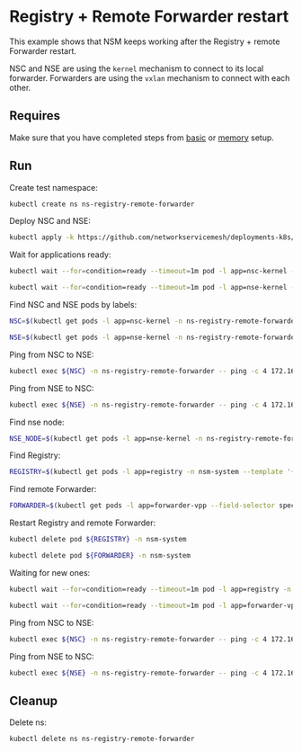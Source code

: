 # Registry + Remote Forwarder restart

This example shows that NSM keeps working after the Registry + remote Forwarder restart.

NSC and NSE are using the `kernel` mechanism to connect to its local forwarder.
Forwarders are using the `vxlan` mechanism to connect with each other.

## Requires

Make sure that you have completed steps from [basic](../../basic) or [memory](../../memory) setup.

## Run

Create test namespace:
```bash
kubectl create ns ns-registry-remote-forwarder
```

Deploy NSC and NSE:
```bash
kubectl apply -k https://github.com/networkservicemesh/deployments-k8s/examples/heal/registry-remote-forwarder?ref=f30e66676edcfc516a92d9fae9b25d3eacdcb79d
```

Wait for applications ready:
```bash
kubectl wait --for=condition=ready --timeout=1m pod -l app=nsc-kernel -n ns-registry-remote-forwarder
```
```bash
kubectl wait --for=condition=ready --timeout=1m pod -l app=nse-kernel -n ns-registry-remote-forwarder
```

Find NSC and NSE pods by labels:
```bash
NSC=$(kubectl get pods -l app=nsc-kernel -n ns-registry-remote-forwarder --template '{{range .items}}{{.metadata.name}}{{"\n"}}{{end}}')
```
```bash
NSE=$(kubectl get pods -l app=nse-kernel -n ns-registry-remote-forwarder --template '{{range .items}}{{.metadata.name}}{{"\n"}}{{end}}')
```

Ping from NSC to NSE:
```bash
kubectl exec ${NSC} -n ns-registry-remote-forwarder -- ping -c 4 172.16.1.100
```

Ping from NSE to NSC:
```bash
kubectl exec ${NSE} -n ns-registry-remote-forwarder -- ping -c 4 172.16.1.101
```

Find nse node:
```bash
NSE_NODE=$(kubectl get pods -l app=nse-kernel -n ns-registry-remote-forwarder --template '{{range .items}}{{.spec.nodeName}}{{"\n"}}{{end}}')
```

Find Registry:
```bash
REGISTRY=$(kubectl get pods -l app=registry -n nsm-system --template '{{range .items}}{{.metadata.name}}{{"\n"}}{{end}}')
```

Find remote Forwarder:
```bash
FORWARDER=$(kubectl get pods -l app=forwarder-vpp --field-selector spec.nodeName==${NSE_NODE} -n nsm-system --template '{{range .items}}{{.metadata.name}}{{"\n"}}{{end}}')
```

Restart Registry and remote Forwarder:
```bash
kubectl delete pod ${REGISTRY} -n nsm-system
```
```bash
kubectl delete pod ${FORWARDER} -n nsm-system
```

Waiting for new ones:
```bash
kubectl wait --for=condition=ready --timeout=1m pod -l app=registry -n nsm-system
```
```bash
kubectl wait --for=condition=ready --timeout=1m pod -l app=forwarder-vpp --field-selector spec.nodeName==${NSE_NODE} -n nsm-system
```

Ping from NSC to NSE:
```bash
kubectl exec ${NSC} -n ns-registry-remote-forwarder -- ping -c 4 172.16.1.100
```

Ping from NSE to NSC:
```bash
kubectl exec ${NSE} -n ns-registry-remote-forwarder -- ping -c 4 172.16.1.101
```

## Cleanup

Delete ns:
```bash
kubectl delete ns ns-registry-remote-forwarder
```
